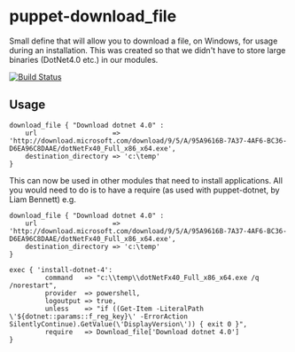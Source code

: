 puppet-download_file
=====================

Small define that will allow you to download a file, on Windows, for usage during an installation. This was created so that we didn't have to store large binaries (DotNet4.0 etc.) in our modules.

[![Build Status](https://travis-ci.org/opentable/puppet-download_file.png?branch=master)](https://travis-ci.org/opentable/puppet-download_file)

Usage
--

    download_file { "Download dotnet 4.0" :
        url                   => 'http://download.microsoft.com/download/9/5/A/95A9616B-7A37-4AF6-BC36-D6EA96C8DAAE/dotNetFx40_Full_x86_x64.exe',
        destination_directory => 'c:\temp'
    }
    
    
This can now be used in other modules that need to install applications. All you would need to do is to have a require (as used with puppet-dotnet, by Liam Bennett) e.g.

    download_file { "Download dotnet 4.0" :
        url                   => 'http://download.microsoft.com/download/9/5/A/95A9616B-7A37-4AF6-BC36-D6EA96C8DAAE/dotNetFx40_Full_x86_x64.exe',
        destination_directory => 'c:\temp'
    }

    exec { 'install-dotnet-4':
             command   => "c:\\temp\\dotNetFx40_Full_x86_x64.exe /q /norestart",
             provider  => powershell,
             logoutput => true,
             unless    => "if ((Get-Item -LiteralPath \'${dotnet::params::f_reg_key}\' -ErrorAction SilentlyContinue).GetValue(\'DisplayVersion\')) { exit 0 }",
             require   => Download_file['Download dotnet 4.0']
    }
